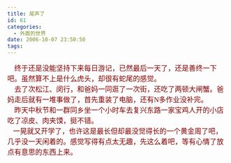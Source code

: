 ```yaml
---
title: 尾声了
id: 61
categories:
  - 外面的世界
date: 2006-10-07 23:50:50
tags:
---
```


<div id="msgcns!DA984E57EDE76A7C!843" class="bvMsg"><div><font size="2"><font color="#800000"><span style="font-size:12pt;font-family:宋体;">    终于还是没能坚持下来每日游记，已然最后一天了，还是善终一下吧。虽然算不上是什么虎头，却很有蛇尾的感觉。 </span><span lang="EN-US" style="font-size:12pt;"/></font></font></div>
<div><font size="2"><font color="#800000"><span style="font-size:12pt;font-family:宋体;">    去了次松江、闵行，和爸妈一同逛了一次街，还吃了两顿大闸蟹。爸妈走后就有一堆事做了，首先重装了电脑，还有</span><span lang="EN-US" style="font-size:12pt;"><font face="Times New Roman">N</font></span><span style="font-size:12pt;font-family:宋体;">多作业没补完。</span><span lang="EN-US" style="font-size:12pt;"/></font></font></div>
<div><font size="2"><font color="#800000"><span style="font-size:12pt;font-family:宋体;">    昨天中秋节和一群同乡坐一个小时车去复兴东路一家宝鸡人开的小店吃了凉皮、肉夹馍，挺不错。</span><span lang="EN-US" style="font-size:12pt;"/></font></font></div>
<div><span style="font-size:12pt;font-family:宋体;"><font color="#800000" size="2"><font size="3"><font size="2">    </font>一晃就又开学了，也许这是最长但却最没觉得长的一个黄金周了吧，几乎没一天闲着的。感觉写得有点太无趣，先这么着吧，等有心情了放点有意思的东西上来。</font></font></span><span lang="EN-US" style="font-size:12pt;"/></div></div>